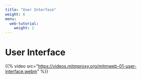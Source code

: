 ```yaml
---
title: "User Interface"
weight: 6
menu:
  web-tutorial:
    weight: 2
---
```


# User Interface

{{% video src="https://videos.mitmproxy.org/mitmweb-01-user-interface.webm" %}}
<!--
{{% video src="https://videos.mitmproxy.org/mitmweb-02-intercepting-traffic.webm" %}}
{{% video src="https://videos.mitmproxy.org/mitmweb-03-analysing-flows.webm" %}}
{{% video src="https://videos.mitmproxy.org/mitmweb-04-modifying-requests.webm" %}}
{{% video src="https://videos.mitmproxy.org/mitmweb-05-replaying-flows.webm" %}}
-->